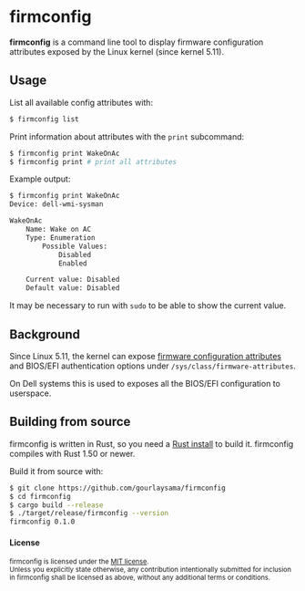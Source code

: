 # firmconfig

**firmconfig** is a command line tool to display firmware configuration attributes exposed by the Linux kernel (since kernel 5.11).

## Usage

List all available config attributes with:

```sh
$ firmconfig list
```

Print information about attributes with the `print` subcommand:

```sh
$ firmconfig print WakeOnAc
$ firmconfig print # print all attributes
```

Example output:

```sh
$ firmconfig print WakeOnAc
Device: dell-wmi-sysman

WakeOnAc
    Name: Wake on AC
    Type: Enumeration
        Possible Values:
            Disabled
            Enabled

    Current value: Disabled
    Default value: Disabled
```

It may be necessary to run with `sudo` to be able to show the current value.

## Background

Since Linux 5.11, the kernel can expose [firmware configuration attributes] and BIOS/EFI authentication options under `/sys/class/firmware-attributes`.

On Dell systems this is used to exposes all the BIOS/EFI configuration to userspace.

## Building from source

firmconfig is written in Rust, so you need a [Rust install] to build it. firmconfig compiles with Rust 1.50 or newer.

Build it from source with:

```sh
$ git clone https://github.com/gourlaysama/firmconfig
$ cd firmconfig
$ cargo build --release
$ ./target/release/firmconfig --version
firmconfig 0.1.0

```

#### License

<sub>
firmconfig is licensed under the <a href="LICENSE-MIT">MIT license</a>.
</sub>

<br>

<sub>
Unless you explicitly state otherwise, any contribution intentionally submitted
for inclusion in firmconfig shall be licensed as above,
without any additional terms or conditions.
</sub>

[Rust install]: https://www.rust-lang.org/tools/install
[firmware configuration attributes]: https://www.kernel.org/doc/html/v5.11/admin-guide/abi-testing.html#abi-sys-class-firmware-attributes-attributes